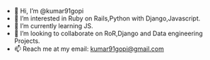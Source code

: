 - 👋 Hi, I’m @kumar91gopi
- 👀 I’m interested in Ruby on Rails,Python with Django,Javascript.
- 🌱 I’m currently learning JS.
- 💞️ I’m looking to collaborate on RoR,Django and Data engineering Projects.
- 📫 Reach me at my email: kumar91gopi@gmail.com

<!---
kumar91gopi/kumar91gopi is a ✨ special ✨ repository because its `README.md` (this file) appears on your GitHub profile.
You can click the Preview link to take a look at your changes.
--->
